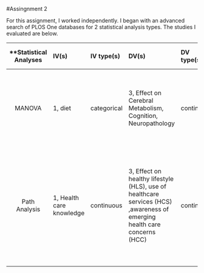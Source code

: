 


#Assingnment 2

For this assignment, I worked independently. I began with an advanced search of PLOS One databases for 2 statistical analysis types. The studies I evaluated are below. 

| **Statistical Analyses	|  IV(s)  |  IV type(s) |  DV(s)  |  DV type(s)  |  Control Var | Control Var type  | Question to be answered | _H0_ | alpha | link to paper **| 
|:----------:|:----------|:------------|:-------------|:-------------|:------------|:------------- |:------------------|:----:|:-------:|:-------|
MANOVA	| 1, diet| categorical | 3, Effect on Cerebral Metabolism, Cognition, Neuropathology| continuous| 1, mouse heredity | categorical| Extent to which 2 nutrient rich diets modulate Alzheimer Disease-related mechanisms in the brain| cognition test groups <= cognition control group | 0.05 | [Effects of Specific Multi-Nutrient Enriched Diets on Cerebral Metabolism, Cognition and Neuropathology in AbPPswe-PS1dE9 Mice](http://journals.plos.org/plosone/article?id=10.1371/journal.pone.0075393) |
Path Analysis	| 1, Health care knowledge| continuous | 3, Effect on healthy lifestyle (HLS), use of healthcare services (HCS) ,awareness of emerging health care concerns (HCC)| continuous| n/a | n/a | Determine wether taking a course in Immunology, which is expected to improve health care knowledge, actually had a postive influence on HLS, HCS and HCC| health care knowledge test groups <= control group | 0.05 | [Influence of Immunology Knowledge on Healthcare and Healthy Lifestyle](http://journals.plos.org/plosone/article?id=10.1371/journal.pone.0159767) |
 |||||||||
